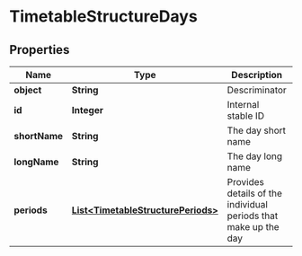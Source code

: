 
# TimetableStructureDays

## Properties
Name | Type | Description | Notes
------------ | ------------- | ------------- | -------------
**object** | **String** | Descriminator |  [optional]
**id** | **Integer** | Internal stable ID |  [optional]
**shortName** | **String** | The day short name |  [optional]
**longName** | **String** | The day long name |  [optional]
**periods** | [**List&lt;TimetableStructurePeriods&gt;**](TimetableStructurePeriods.md) | Provides details of the individual periods that make up the day |  [optional]



